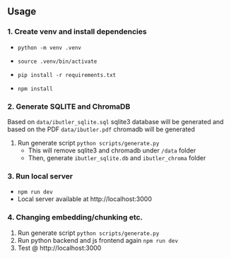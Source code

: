 ## Usage

### 1. Create venv and install dependencies

- `python -m venv .venv`
- `source .venv/bin/activate`
- `pip install -r requirements.txt`

- `npm install`

### 2. Generate SQLITE and ChromaDB
Based on `data/ibutler_sqlite.sql` sqlite3 database will be generated and based on the PDF `data/ibutler.pdf` chromadb will be generated

1. Run generate script `python scripts/generate.py`
   * This will remove sqlite3 and chromadb under `/data` folder
   * Then, generate `ibutler_sqlite.db` and `ibutler_chroma` folder

### 3. Run local server

- `npm run dev`
- Local server available at http://localhost:3000


### 4. Changing embedding/chunking etc.

1. Run generate script `python scripts/generate.py`
2. Run python backend and js frontend again `npm run dev`
3. Test @ http://localhost:3000